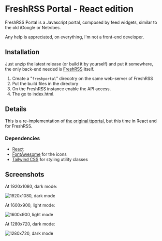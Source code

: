 FreshRSS Portal - React edition
========

FreshRSS Portal is a Javascript portal, composed by feed widgets, similar to the old iGoogle or Netvibes.

Any help is appreciated, on everything, I'm not a front-end developer.

Installation
-------------

Just unzip the latest release (or build it by yourself) and put it somewhere, the only back-end needed is [FreshRSS](https://freshrss.github.io) itself.

1. Create a "`freshportal`" direcotry on the same web-server of FreshRSS
1. Put the build files in the directory
1. On the FreshRSS instance enable the API access.
1. The go to index.html.

Details
-------------
This is a re-implementation of [the original ttportal](https://github.com/timendum/ttportal), but this time in React and for FreshRSS.


### Dependencies ###
* [React](https://reactjs.org/)
* [FontAwesome](https://fontawesome.com/) for the icons
* [Tailwind CSS](https://tailwindcss.com/) for styling utility classes

Screenshots
-----------

At 1920x1080, dark mode:

![1920x1080, dark mode](/../../blob/images/screenshot-1.png?raw=true)

At 1600x900, light mode:

![1600x900, light mode](/../../blob/images/screenshot-2.png?raw=true)

At 1280x720, dark mode:

![1280x720, dark mode](/../../blob/images/screenshot-3.png?raw=true)
